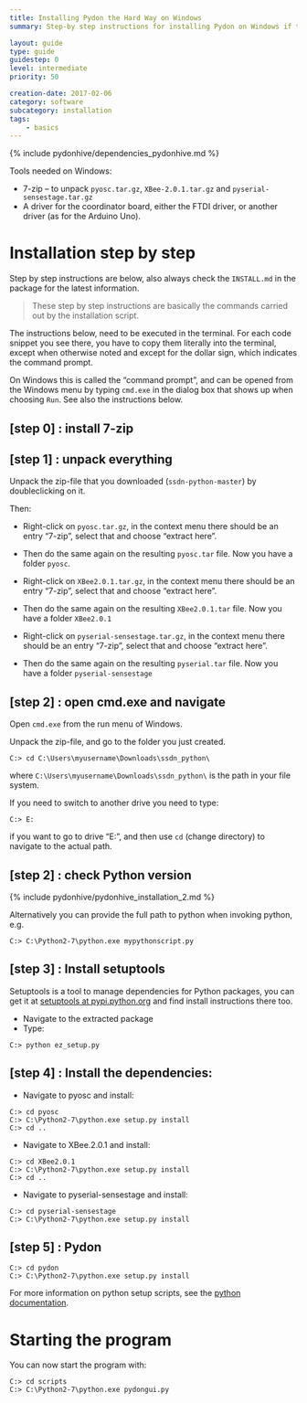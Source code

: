 ```yaml
---
title: Installing Pydon the Hard Way on Windows
summary: Step-by step instructions for installing Pydon on Windows if the installation script isn't working for you, or if you want to know what exactly is being installed on your system.

layout: guide
type: guide
guidestep: 0
level: intermediate
priority: 50

creation-date: 2017-02-06
category: software
subcategory: installation
tags:
    - basics
---
```


{% include pydonhive/dependencies_pydonhive.md %}

Tools needed on Windows:

* 7-zip – to unpack `pyosc.tar.gz`, `XBee-2.0.1.tar.gz` and `pyserial-sensestage.tar.gz`
* A driver for the coordinator board, either the FTDI driver, or another driver (as for the Arduino Uno).


# Installation step by step

Step by step instructions are below, also always check the `INSTALL.md` in the package for the latest information.

> These step by step instructions are basically the commands carried out by the installation script.

The instructions below, need to be executed in the terminal. For each code snippet you see there, you have to copy them literally into the terminal, except when otherwise noted and except for the dollar sign, which indicates the command prompt.

On Windows this is called the “command prompt”, and can be opened from the Windows menu by typing `cmd.exe` in the dialog box that shows up when choosing  `Run`. See also the instructions below.

## [step 0] : install 7-zip


## [step 1] : unpack everything

Unpack the zip-file that you downloaded (`ssdn-python-master`) by doubleclicking on it.

Then:

* Right-click on `pyosc.tar.gz`, in the context menu there should be an entry “7-zip”, select that and choose “extract here”.
* Then do the same again on the resulting `pyosc.tar` file. Now you have a folder `pyosc`.

* Right-click on `XBee2.0.1.tar.gz`, in the context menu there should be an entry “7-zip”, select that and choose “extract here”.
* Then do the same again on the resulting `XBee2.0.1.tar` file. Now you have a folder `XBee2.0.1`

* Right-click on `pyserial-sensestage.tar.gz`, in the context menu there should be an entry “7-zip”, select that and choose “extract here”.
* Then do the same again on the resulting `pyserial.tar` file. Now you have a folder `pyserial-sensestage`

## [step 2] : open cmd.exe and navigate

Open `cmd.exe` from the run menu of Windows.

Unpack the zip-file, and go to the folder you just created.

    C:> cd C:\Users\myusername\Downloads\ssdn_python\

where `C:\Users\myusername\Downloads\ssdn_python\` is the path in your file system.

If you need to switch to another drive you need to type:

    C:> E:

if you want to go to drive “E:”, and then use `cd` (change directory) to navigate to the actual path.

## [step 2] : check Python version

{% include pydonhive/pydonhive_installation_2.md %}

Alternatively you can provide the full path to python when invoking python, e.g.

    C:> C:\Python2-7\python.exe mypythonscript.py

## [step 3] : Install setuptools

Setuptools is a tool to manage dependencies for Python packages, you can get it at [setuptools at pypi.python.org](http://pypi.python.org/pypi/setuptools) and find install instructions there too.

* Navigate to the extracted package
* Type:
```
C:> python ez_setup.py
```

## [step 4] : Install the dependencies:

* Navigate to pyosc and install:
```
C:> cd pyosc
C:> C:\Python2-7\python.exe setup.py install
C:> cd ..
```

* Navigate to XBee.2.0.1 and install:
```
C:> cd XBee2.0.1
C:> C:\Python2-7\python.exe setup.py install
C:> cd ..
```
* Navigate to pyserial-sensestage and install:
```
C:> cd pyserial-sensestage
C:> C:\Python2-7\python.exe setup.py install
```

## [step 5] : Pydon
```
C:> cd pydon
C:> C:\Python2-7\python.exe setup.py install
```

For more information on python setup scripts, see the [python documentation](http://docs.python.org/install/index.html).

# Starting the program

You can now start the program with:

    C:> cd scripts
    C:> C:\Python2-7\python.exe pydongui.py

